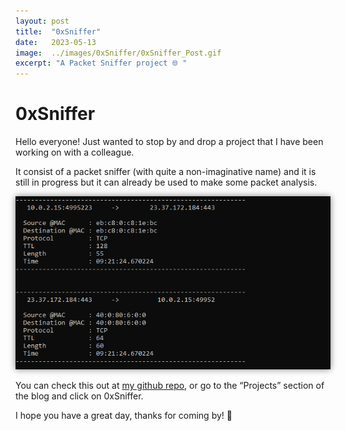 ```yaml
---
layout: post
title:  "0xSniffer"
date:   2023-05-13
image:  ../images/0xSniffer/0xSniffer_Post.gif
excerpt: "A Packet Sniffer project 🌐 "
---
```


# 0xSniffer

Hello everyone! Just wanted to stop by and drop a project that I have been working on with a colleague.

It consist of a packet sniffer (with quite a non-imaginative name) and it is still in progress but it can already be used to make some packet analysis.

<img src="../images/0xSniffer/Untitled.png" alt="Alt text" style="box-shadow: 0px 0px 10px gray;">

You can check this out at [my github repo](https://github.com/0xPxt/0xSniffer), or go to the “Projects” section of the blog and click on 0xSniffer.

I hope you have a great day, thanks for coming by! 🤩
